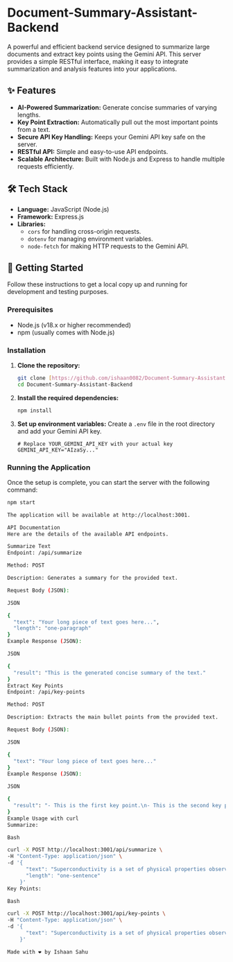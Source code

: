# Document-Summary-Assistant-Backend

A powerful and efficient backend service designed to summarize large documents and extract key points using the Gemini API. This server provides a simple RESTful interface, making it easy to integrate summarization and analysis features into your applications.

## ✨ Features

-   **AI-Powered Summarization:** Generate concise summaries of varying lengths.
-   **Key Point Extraction:** Automatically pull out the most important points from a text.
-   **Secure API Key Handling:** Keeps your Gemini API key safe on the server.
-   **RESTful API:** Simple and easy-to-use API endpoints.
-   **Scalable Architecture:** Built with Node.js and Express to handle multiple requests efficiently.

## 🛠️ Tech Stack

-   **Language:** JavaScript (Node.js)
-   **Framework:** Express.js
-   **Libraries:**
    -   `cors` for handling cross-origin requests.
    -   `dotenv` for managing environment variables.
    -   `node-fetch` for making HTTP requests to the Gemini API.

## 🚀 Getting Started

Follow these instructions to get a local copy up and running for development and testing purposes.

### Prerequisites

-   Node.js (v18.x or higher recommended)
-   npm (usually comes with Node.js)

### Installation

1.  **Clone the repository:**
    ```sh
    git clone [https://github.com/ishaan0082/Document-Summary-Assistant-Backend.git](https://github.com/ishaan0082/Document-Summary-Assistant-Backend.git)
    cd Document-Summary-Assistant-Backend
    ```

2.  **Install the required dependencies:**
    ```sh
    npm install
    ```

3.  **Set up environment variables:**
    Create a `.env` file in the root directory and add your Gemini API key.
    ```
    # Replace YOUR_GEMINI_API_KEY with your actual key
    GEMINI_API_KEY="AIzaSy..."
    ```

### Running the Application

Once the setup is complete, you can start the server with the following command:

```sh
npm start

The application will be available at http://localhost:3001.

API Documentation
Here are the details of the available API endpoints.

Summarize Text
Endpoint: /api/summarize

Method: POST

Description: Generates a summary for the provided text.

Request Body (JSON):

JSON

{
  "text": "Your long piece of text goes here...",
  "length": "one-paragraph"
}
Example Response (JSON):

JSON

{
  "result": "This is the generated concise summary of the text."
}
Extract Key Points
Endpoint: /api/key-points

Method: POST

Description: Extracts the main bullet points from the provided text.

Request Body (JSON):

JSON

{
  "text": "Your long piece of text goes here..."
}
Example Response (JSON):

JSON

{
  "result": "- This is the first key point.\n- This is the second key point."
}
Example Usage with curl
Summarize:

Bash

curl -X POST http://localhost:3001/api/summarize \
-H "Content-Type: application/json" \
-d '{
      "text": "Superconductivity is a set of physical properties observed in certain materials where electrical resistance vanishes and magnetic flux fields are expelled from the material. Any material exhibiting these properties is a superconductor.",
      "length": "one-sentence"
    }'
Key Points:

Bash

curl -X POST http://localhost:3001/api/key-points \
-H "Content-Type: application/json" \
-d '{
      "text": "Superconductivity is a set of physical properties observed in certain materials where electrical resistance vanishes and magnetic flux fields are expelled from the material. Any material exhibiting these properties is a superconductor."
    }'

Made with ❤️ by Ishaan Sahu
